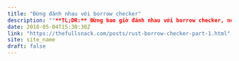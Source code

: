 ```yaml
---
title: "Đừng đánh nhau với borrow checker"
description: ""**TL;DR:** Đừng bao giờ đánh nhau với borrow checker, nó được sinh ra để bạn phải phục tùng nó :sob:""
date: 2018-05-04T15:30:30Z
link: "https://thefullsnack.com/posts/rust-borrow-checker-part-1.html"
site: site_name
draft: false
---
```

